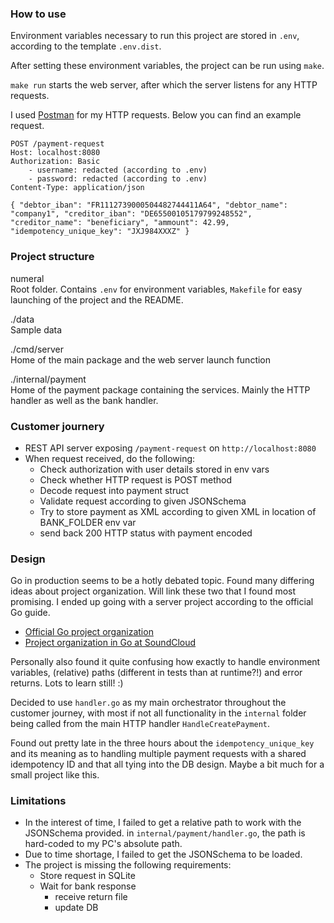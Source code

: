 ### How to use

Environment variables necessary to run this project are stored in `.env`, according to the template `.env.dist`.

After setting these environment variables, the project can be run using `make`.

`make run` starts the web server, after which the server listens for any HTTP requests.

I used [Postman](https://www.postman.com/downloads/) for my HTTP requests. Below you can find an example request.

```
POST /payment-request
Host: localhost:8080 
Authorization: Basic
    - username: redacted (according to .env)
    - password: redacted (according to .env)
Content-Type: application/json

{ "debtor_iban": "FR1112739000504482744411A64", "debtor_name": "company1", "creditor_iban": "DE65500105179799248552", "creditor_name": "beneficiary", "ammount": 42.99, "idempotency_unique_key": "JXJ984XXXZ" }
```

### Project structure

numeral  
Root folder. Contains `.env` for environment variables, `Makefile` for easy launching of the project and the README.

./data  
Sample data

./cmd/server  
Home of the main package and the web server launch function

./internal/payment  
Home of the payment package containing the services. Mainly the HTTP handler as well as the bank handler. 

### Customer journery

- REST API server exposing `/payment-request` on `http://localhost:8080`
- When request received, do the following:
    - Check authorization with user details stored in env vars
    - Check whether HTTP request is POST method
    - Decode request into payment struct
    - Validate request according to given JSONSchema
    - Try to store payment as XML according to given XML in location of BANK_FOLDER env var
    - send back 200 HTTP status with payment encoded

### Design

Go in production seems to be a hotly debated topic. Found many differing ideas about project organization. Will link these two that I found most promising. I ended up going with a server project according to the official Go guide.

- [Official Go project organization](https://go.dev/doc/modules/layout)
- [Project organization in Go at SoundCloud](http://peter.bourgon.org/go-in-production/)

Personally also found it quite confusing how exactly to handle environment variables, (relative) paths (different in tests than at runtime?!) and error returns. Lots to learn still! :)

Decided to use `handler.go` as my main orchestrator throughout the customer journey, with most if not all functionality in the `internal` folder being called from the main HTTP handler `HandleCreatePayment`.

Found out pretty late in the three hours about the `idempotency_unique_key` and its meaning as to handling multiple payment requests with a shared idempotency ID and that all tying into the DB design. Maybe a bit much for a small project like this.

### Limitations

- In the interest of time, I failed to get a relative path to work with the JSONSchema provided. in `internal/payment/handler.go`, the path is hard-coded to my PC's absolute path.
- Due to time shortage, I failed to get the JSONSchema to be loaded.
- The project is missing the following requirements:
    - Store request in SQLite
    - Wait for bank response
        - receive return file
        - update DB